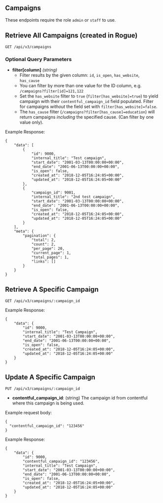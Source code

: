 ## Campaigns

These endpoints require the role `admin` or `staff` to use.

## Retrieve All Campaigns (created in Rogue)

```
GET /api/v3/campaigns
```

### Optional Query Parameters

- **filter[column]** _(string)_
  - Filter results by the given column: `id`, `is_open`, `has_website`, `has_cause`
  - You can filter by more than one value for the ID column, e.g. `/campaigns?filter[id]=121,122`
  - Set the `has_website` filter to `true` (`filter[has_website]=true`) to yield campaign with their `contentful_campaign_id` field populated. Filter for campaigns _without_ the field set with `filter[has_website]=false`.
  - The `has_cause` filter (`/campaigns?filter[has_cause]=education`) will return campaigns _including_ the specified cause. (Can filter by one value only).

Example Response:

```
{
    "data": [
        {
            "id": 9000,
            "internal_title": "Test campaign",
            "start_date": "2001-03-13T00:00:00+00:00",
            "end_date": "2001-06-13T00:00:00+00:00",
            "is_open": false,
            "created_at": "2018-12-05T16:24:05+00:00",
            "updated_at": "2018-12-05T16:24:05+00:00"
        },
        {
            "campaign_id": 9001,
            "internal_title": "2nd test campaign",
            "start_date": "2001-03-13T00:00:00+00:00",
            "end_date": "2001-06-13T00:00:00+00:00",
            "is_open": false,
            "created_at": "2018-12-05T16:24:05+00:00",
            "updated_at": "2018-12-05T16:24:05+00:00"
        }
    ],
    "meta": {
        "pagination": {
            "total": 2,
            "count": 2,
            "per_page": 20,
            "current_page": 1,
            "total_pages": 1,
            "links": []
        }
    }
}
```

## Retrieve A Specific Campaign

```
GET /api/v3/campaigns/:campaign_id
```

Example Response:

```
{
    "data": {
        "id": 9000,
        "internal_title": "Test Campaign",
        "start_date": "2001-03-13T00:00:00+00:00",
        "end_date": "2001-06-13T00:00:00+00:00",
        "is_open": false,
        "created_at": "2018-12-05T16:24:05+00:00",
        "updated_at": "2018-12-05T16:24:05+00:00"
    }
}
```

## Update A Specific Campaign

```
PUT /api/v3/campaigns/:campaign_id
```

- **contentful_campaign_id**: (string)
  The campaign id from contentful where this campaign is being used.

Example request body:

```
{
  "contentful_campaign_id": "123456"
}
```

Example Response:

```
{
    "data": {
        "id": 9000,
        "contentful_campaign_id": "123456",
        "internal_title": "Test Campaign",
        "start_date": "2001-03-13T00:00:00+00:00",
        "end_date": "2001-06-13T00:00:00+00:00",
        "is_open": false,
        "created_at": "2018-12-05T16:24:05+00:00",
        "updated_at": "2018-12-05T16:24:05+00:00"
    }
}
```
